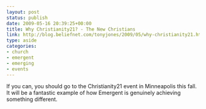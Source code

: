 ```yaml
---
layout: post
status: publish
date: 2009-05-16 20:39:25+00:00
title: Why Christianity21? - The New Christians
link: http://blog.beliefnet.com/tonyjones/2009/05/why-christianity21.html
type: aside
categories:
- church
- emergent
- emerging
- events
---
```


If you can, you should go to the Christianity21 event in Minneapolis this fall. It will be a fantastic example of how Emergent is genuinely achieving something different.
